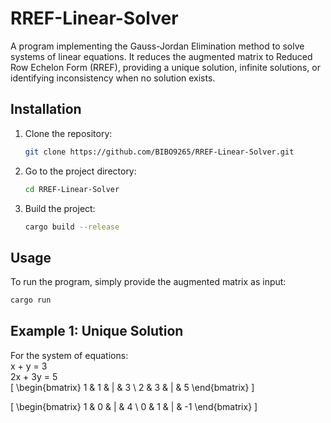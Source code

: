 # RREF-Linear-Solver
A program implementing the Gauss-Jordan Elimination method to solve systems of linear equations. It reduces the augmented matrix to Reduced Row Echelon Form (RREF), providing a unique solution, infinite solutions, or identifying inconsistency when no solution exists.
## Installation

1. Clone the repository:
   ```bash
   git clone https://github.com/BIBO9265/RREF-Linear-Solver.git
   ```

2. Go to the project directory:
   ```bash
   cd RREF-Linear-Solver
   ```

3. Build the project:
   ```bash
   cargo build --release
   ```

## Usage
To run the program, simply provide the augmented matrix as input:
```bash
cargo run
```
## Example 1: Unique Solution
For the system of equations:<br>
x + y = 3<br>
2x + 3y = 5<br>
\[
\begin{bmatrix}
1 & 1 & | & 3 \\
2 & 3 & | & 5
\end{bmatrix}
\]

\[
\begin{bmatrix}
1 & 0 & | & 4 \\
0 & 1 & | & -1
\end{bmatrix}
\]

